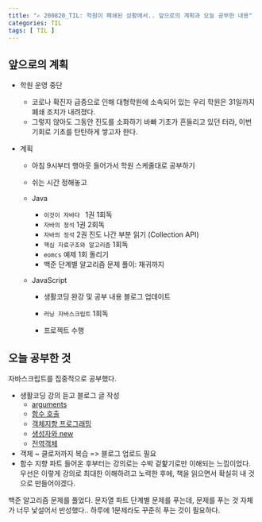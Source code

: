 ```yaml
---
title: "✍ 200820_TIL: 학원이 폐쇄된 상황에서.. 앞으로의 계획과 오늘 공부한 내용"
categories: TIL
tags: [ TIL ]
---
```


## 앞으로의 계획
- 학원 운영 중단

  - 코로나 확진자 급증으로 인해 대형학원에 소속되어 있는 우리 학원은 31일까지 폐쇄 조치가 내려졌다. 
  - 그렇지 않아도 그동안 진도를 소화하기 바빠 기초가 흔들리고 있던 터라, 이번 기회로 기초를 탄탄하게 쌓고자 한다.

- 계획

  - 아침 9시부터 행아웃 들어가서 학원 스케줄대로 공부하기

  - 쉬는 시간 정해놓고

  - Java

    - `이것이 자바다 ` 1권 1회독
    -  `자바의 정석` 1권 2회독
    - `자바의 정석` 2권 진도 나간 부분 읽기 (Collection API)
    - `핵심 자료구조와 알고리즘` 1회독
    - `eomcs` 예제 1회 돌리기 
    - 백준 단계별 알고리즘 문제 풀이: 재귀까지

  - JavaScript

    - 생활코딩 완강 및 공부 내용 블로그 업데이트

    - `러닝 자바스크립트` 1회독
    - 프로젝트 수행

## 오늘 공부한 것

자바스크립트를 집중적으로 공부했다.

- 생활코딩 강의 듣고 블로그 글 작성
  - [arguments](https://hayeon17kim.github.io/javascript/js-egoing18-arguments)
  - [함수 호출](https://hayeon17kim.github.io/javascript/js-egoing19-function-call)
  - [객체지향 프로그래밍](https://hayeon17kim.github.io/javascript/js-egoing20-oop)
  - [생성자와 new](https://hayeon17kim.github.io/javascript/js-egoing21-constructor)
  - [전역객체](https://hayeon17kim.github.io/javascript/js-egoing22-global-object)
- 객체 ~ 클로저까지 복습 => 블로그 업로드 필요
- 함수 지향 파트 들어온 후부터는 강의로는 수박 겉핥기로만 이해되는 느낌이었다. 우선은 이렇게 강의로 최대한 이해하려고 노력한 후에, 책을 읽으면서 확실히 내 것으로 만들어야겠다.



백준 알고리즘 문제를 풀었다. 문자열 파트 단계별 문제를 푸는데, 문제를 푸는 것 자체가 너무 낯설어서 반성했다.. 하루에 1문제라도 꾸준히 푸는 것이 필요하다.